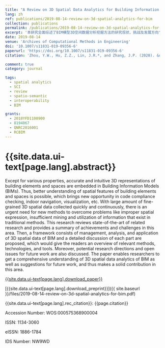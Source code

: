```yaml
---
title: "A Review on 3D Spatial Data Analytics for Building Information Models"
lang: zh
ref: publications/2019-08-14-review-on-3d-spatial-analytics-for-bim
collection: publications
permalink: /publications/2019-08-14-review-on-3d-spatial-analytics-for-bim
excerpt: '本研究全面综述了BIM模型3D空间数据分析挖掘方法的研究现状、挑战及发展方向'
date: 2019-08-14
venue: 'Archives of Computational Methods in Engineering'
doi: '10.1007/s11831-019-09356-6'
paperurl: 'https://doi.org/10.1007/s11831-019-09356-6'
citation: 'Zhou, Y.W., Hu, Z.Z., Lin, J.R.*, and Zhang, J.P. (2020). &quot;A Review on 3D Spatial Data Analytics for Building Information Models&quot; <i>Archives of Computational Methods in Engineering</i>. 27(5): 1449-1463. doi: 10.1016/10.1007/s11831-019-09356-6'

comment: true
category: journal

tags: 
  - spatial analytics
  - SCI
  - review
  - spatio-semantic
  - interoperability
  - BIM

grants:
  - 2018YFD1100900
  - 8194067
  - QNRC2016001
  - RCBIM
---
```



{{site.data.ui-text[page.lang].abstract}}
====

Except for various properties, accurate and intuitive 3D representations of building elements and spaces are embedded in Building Information Models (BIMs). Thus, better understanding of spatial features of building elements and spaces is possible, which brings new opportunity in code compliance checking, indoor navigation, visualization, etc. With large amount of fine-grained 3D spatial data collected quickly and continuously, there is an urgent need for new methods to overcome problems like improper spatial expression, insufficient mining and utilization of information that exist in traditional methods. This research reviews state-of-the-art of related research and provides a summary of achievements and challenges in this area. Then, a framework consists of management, analysis, and application of 3D spatial data of BIM and a detailed discussion of each part are proposed, which would give the readers an overview of relevant methods, technologies, and tools. Moreover, potential research directions and open issues for future work are also discussed. The paper enables researchers to get a comprehensive understanding of 3D spatial data analytics of BIM as well as suggestions for future work, and thus makes a solid contribution in this area.

[{{site.data.ui-text[page.lang].download_paper}}](https://rdcu.be/bOOve)

[{{site.data.ui-text[page.lang].download_preprint}}]({{ site.baseurl }}/files/2019-08-14-review-on-3d-spatial-analytics-for-bim.pdf)

{{site.data.ui-text[page.lang].rec_citation}}: {{page.citation}}


Accession Number: WOS:000575368900004

ISSN: 1134-3060

eISSN: 1886-1784

IDS Number: NW9WD